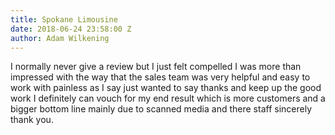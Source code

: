 ```yaml
---
title: Spokane Limousine
date: 2018-06-24 23:58:00 Z
author: Adam Wilkening
---
```


I normally never give a review but I just felt compelled I was more than impressed with the way that the sales team was very helpful and easy to work with painless as I say just wanted to say thanks and keep up the good work I definitely can vouch for my end result which is more customers and a bigger bottom line mainly due to scanned media and there staff sincerely thank you.